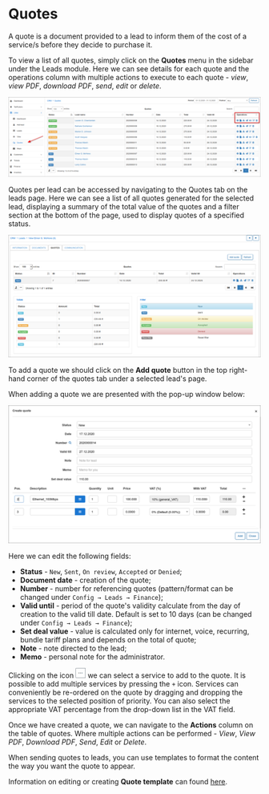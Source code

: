 Quotes
=======
A quote is a document provided to a lead to inform them of the cost of a service/s before they decide to purchase it.

To view a list of all quotes, simply click on the **Quotes** menu in the sidebar under the Leads module. Here we can see details for each quote and the operations column with multiple actions to execute to each quote - *view*, *view PDF*, *download PDF*, *send*, *edit* or *delete*.

![Quotes Main View](quotes_main.png)

Quotes per lead can be accessed by navigating to the Quotes tab on the leads page. Here we can see a list of all quotes generated for the selected lead, displaying a summary of the total value of the quotes and a filter section at the bottom of the page, used to display quotes of a specified status.

![Quote](quote.png)

To add a quote we should click on the **Add quote** button in the top right-hand corner of the quotes tab under a selected lead's page.

When adding a quote we are presented with the pop-up window below:

![Quote_add](quote_add.png)

Here we can edit the following fields:
- **Status** - `New`, `Sent`, `On review`, `Accepted` or `Denied`;
- **Document date** - creation of the quote;
- **Number** - number for referencing quotes (pattern/format can be changed under `Config → Leads → Finance`);
- **Valid until** - period of the quote's validity calculate from the day of creation to the valid till date. Default is set to 10 days (can be changed under `Config → Leads → Finance`);
- **Set deal value** - value is calculated only for internet, voice, recurring, bundle tariff plans and depends on the total of quote;
- **Note** - note directed to the lead;
- **Memo** - personal note for the administrator.

Clicking on the icon <icon class="image-icon">![...](more.png)</icon> we can select a service to add to the quote. It is possible to add multiple services by pressing the `+` icon. Services can conveniently be re-ordered on the quote by dragging and dropping the services to the selected position of priority. You can also select the appropriate VAT percentage from the drop-down list in the VAT field.

Once we have created a quote, we can navigate to the **Actions** column on the table of quotes. Where multiple actions can be performed - *View*, *View PDF*, *Download PDF*, *Send*, *Edit* or *Delete*.

When sending quotes to leads, you can use templates to format the content the way you want the quote to appear.

Information on editing or creating **Quote template** can found [here](configuration/system/templates/templates.md).
